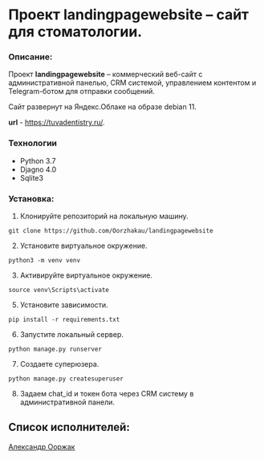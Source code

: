 # Проект landingpagewebsite – сайт для стоматологии.
### Описание:
Проект **landingpagewebsite** – коммерческий веб-сайт с административной панелью, CRM системой, управлением контентом и Telegram-ботом для отправки сообщений.

Сайт развернут на Яндекс.Облаке на образе debian 11.

**url** - https://tuvadentistry.ru/.

### Технологии
 * Python 3.7
 * Djagno 4.0
 * Sqlite3

### Установка:
1. Клонируйте репозиторий на локальную машину.

```
git clone https://github.com/Oorzhakau/landingpagewebsite
```

2. Установите виртуальное окружение.

```
python3 -m venv venv
``` 
 
3. Активируйте виртуальное окружение.

```
source venv\Scripts\activate
```
5. Установите зависимости.

```
pip install -r requirements.txt
```

6. Запустите локальный сервер.

```
python manage.py runserver
```

7. Создаете суперюзера.

```
python manage.py createsuperuser
```

8. Задаем chat_id и токен бота через CRM систему в административной панели.


## Список исполнителей:

[Александр Ооржак](https://github.com/Oorzhakau)
